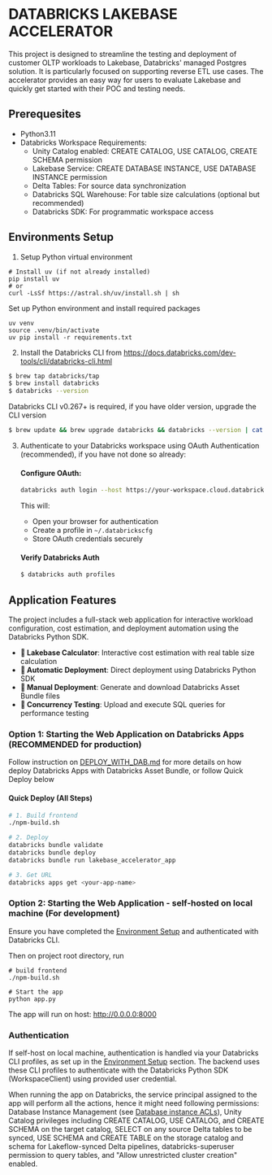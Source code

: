 # DATABRICKS LAKEBASE ACCELERATOR

This project is designed to streamline the testing and deployment of customer OLTP workloads to Lakebase, Databricks' managed Postgres solution. It is particularly focused on supporting reverse ETL use cases. The accelerator provides an easy way for users to evaluate Lakebase and quickly get started with their POC and testing needs.

## Prerequesites

- Python3.11
- Databricks Workspace Requirements:
   - Unity Catalog enabled: CREATE CATALOG, USE CATALOG, CREATE SCHEMA permission
   - Lakebase Service: CREATE DATABASE INSTANCE, USE DATABASE INSTANCE permission
   - Delta Tables: For source data synchronization
   - Databricks SQL Warehouse: For table size calculations (optional but recommended)
   - Databricks SDK: For programmatic workspace access

## Environments Setup

1. Setup Python virtual environment

```
# Install uv (if not already installed)
pip install uv
# or
curl -LsSf https://astral.sh/uv/install.sh | sh
```
Set up Python environment and install required packages
```
uv venv
source .venv/bin/activate
uv pip install -r requirements.txt
```

2. Install the Databricks CLI from <https://docs.databricks.com/dev-tools/cli/databricks-cli.html>

```bash
$ brew tap databricks/tap
$ brew install databricks
$ databricks --version
```

Databricks CLI v0.267+ is required, if you have older version, upgrade the CLI version

```bash
$ brew update && brew upgrade databricks && databricks --version | cat
```

3. Authenticate to your Databricks workspace using OAuth Authentication (recommended), if you have not done so already:

   #### Configure OAuth:

   ```bash
   databricks auth login --host https://your-workspace.cloud.databricks.com --profile DEFAULT
   ```

   This will:

   - Open your browser for authentication
   - Create a profile in `~/.databrickscfg`
   - Store OAuth credentials securely

   #### Verify Databricks Auth

   ```bash
   $ databricks auth profiles
   ```

## Application Features

The project includes a full-stack web application for interactive workload configuration, cost estimation, and deployment automation using the Databricks Python SDK.

- **🧮 Lakebase Calculator**: Interactive cost estimation with real table size calculation
- **🚀 Automatic Deployment**: Direct deployment using Databricks Python SDK
- **📁 Manual Deployment**: Generate and download Databricks Asset Bundle files
- **🧪 Concurrency Testing**: Upload and execute SQL queries for performance testing

### Option 1: Starting the Web Application on Databricks Apps (RECOMMENDED for production)

Follow instruction on [DEPLOY_WITH_DAB.md](./DEPLOY_WITH_DAB.md) for more details on how deploy Databricks Apps with Databricks Asset Bundle, or follow Quick Deploy below

#### Quick Deploy (All Steps)

```bash
# 1. Build frontend
./npm-build.sh

# 2. Deploy
databricks bundle validate
databricks bundle deploy
databricks bundle run lakebase_accelerator_app

# 3. Get URL
databricks apps get <your-app-name>
```


### Option 2: Starting the Web Application - self-hosted on local machine (For development)

Ensure you have completed the [Environment Setup](#environments-setup) and authenticated with Databricks CLI.

Then on project root directory, run
```
# build frontend
./npm-build.sh

# Start the app
python app.py
```

The app will run on host: http://0.0.0.0:8000

### Authentication

If self-host on local machine, authentication is handled via your Databricks CLI profiles, as set up in the [Environment Setup](#environments-setup) section. The backend uses these CLI profiles to authenticate with the Databricks Python SDK (WorkspaceClient) using provided user credential.

When running the app on Databricks, the service principal assigned to the app will perform all the actions, hence it might need following permissions: Database Instance Management (see [Database instance ACLs](https://docs.databricks.com/aws/en/security/auth/access-control/#database-instance-acls)), Unity Catalog privileges including CREATE CATALOG, USE CATALOG, and CREATE SCHEMA on the target catalog, SELECT on any source Delta tables to be synced, USE SCHEMA and CREATE TABLE on the storage catalog and schema for Lakeflow-synced Delta pipelines, databricks-superuser permission to query tables, and "Allow unrestricted cluster creation" enabled.